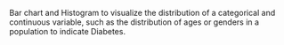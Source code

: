  Bar chart and Histogram to visualize the distribution of a categorical and continuous variable, such as the distribution of ages or genders in a population to indicate Diabetes.
